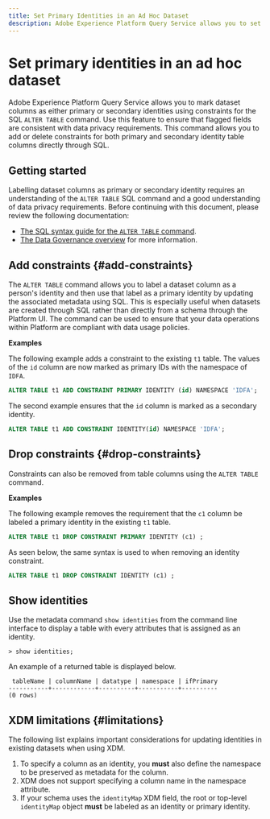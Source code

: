 ```yaml
---
title: Set Primary Identities in an Ad Hoc Dataset
description: Adobe Experience Platform Query Service allows you to set an identity or a primary identity for ad hoc schema dataset fields directly through the SQL ALTER TABLE command. The document explains how to use the ALTER TABLE command to set a primary identity or secondary identity.
---
```

# Set primary identities in an ad hoc dataset

Adobe Experience Platform Query Service allows you to mark dataset columns as either primary or secondary identities using constraints for the SQL `ALTER TABLE` command. Use this feature to ensure that flagged fields are consistent with data privacy requirements. This command allows you to add or delete constraints for both primary and secondary identity table columns directly through SQL.

## Getting started 

Labelling dataset columns as primary or secondary identity requires an understanding of the `ALTER TABLE` SQL command and a good understanding of data privacy requirements. Before continuing with this document, please review the following documentation:

* [The SQL syntax guide for the `ALTER TABLE` command](../sql/syntax.md). 
* [The Data Governance overview](../../data-governance/home.md) for more information.

## Add constraints {#add-constraints}

The `ALTER TABLE` command allows you to label a dataset column as a person's identity and then use that label as a primary identity by updating the associated metadata using SQL. This is especially useful when datasets are created through SQL rather than directly from a schema through the Platform UI. The command can be used to ensure that your data operations within Platform are compliant with data usage policies.

**Examples**

The following example adds a constraint to the existing `t1` table. The values of the `id` column are now marked as primary IDs with the namespace of `IDFA`.

```sql
ALTER TABLE t1 ADD CONSTRAINT PRIMARY IDENTITY (id) NAMESPACE 'IDFA';
```

The second example ensures that the `id` column is marked as a secondary identity.

```sql
ALTER TABLE t1 ADD CONSTRAINT IDENTITY(id) NAMESPACE 'IDFA';
```

## Drop constraints {#drop-constraints}

Constraints can also be removed from table columns using the `ALTER TABLE` command.

**Examples**

The following example removes the requirement that the `c1` column be labeled a primary identity in the existing `t1` table.

```sql
ALTER TABLE t1 DROP CONSTRAINT PRIMARY IDENTITY (c1) ;
```

As seen below, the same syntax is used to when removing an identity constraint.

```sql
ALTER TABLE t1 DROP CONSTRAINT IDENTITY (c1) ;
```

## Show identities

Use the metadata command `show identities` from the command line interface to display a table with every attributes that is assigned as an identity.

```shell
> show identities;
```

An example of a returned table is displayed below.

```console
 tableName | columnName | datatype | namespace | ifPrimary
-----------+------------+----------+-----------+----------
(0 rows)
```

## XDM limitations {#limitations}

The following list explains important considerations for updating identities in existing datasets when using XDM.

1. To specify a column as an identity, you **must** also define the namespace to be preserved as metadata for the column.
1. XDM does not support specifying a column name in the namespace attribute.
1. If your schema uses the `identityMap` XDM field, the root or top-level `identityMap` object **must** be labeled as an identity or primary identity.
